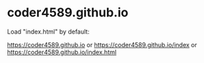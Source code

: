 # coder4589.github.io

Load "index.html" by default:

https://coder4589.github.io or https://coder4589.github.io/index or https://coder4589.github.io/index.html
